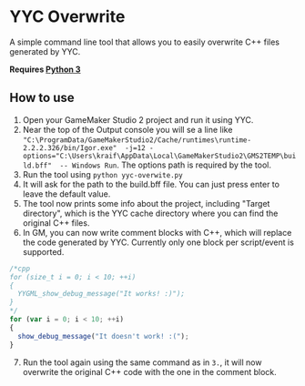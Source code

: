 # YYC Overwrite
A simple command line tool that allows you to easily overwrite C++ files generated by YYC.

**Requires [Python 3](https://www.python.org/downloads/)**

## How to use
1. Open your GameMaker Studio 2 project and run it using YYC.
2. Near the top of the Output console you will se a line like `"C:\ProgramData/GameMakerStudio2/Cache/runtimes\runtime-2.2.2.326/bin/Igor.exe"  -j=12 -options="C:\Users\kraif\AppData\Local\GameMakerStudio2\GMS2TEMP\build.bff"  -- Windows Run`. The options path is required by the tool.
3. Run the tool using `python yyc-overwite.py`
4. It will ask for the path to the build.bff file. You can just press enter to leave the default value.
5. The tool now prints some info about the project, including "Target directory", which is the YYC cache directory where you can find the original C++ files.
6. In GM, you can now write comment blocks with C++, which will replace the code generated by YYC. Currently only one block per script/event is supported.
```js
/*cpp
for (size_t i = 0; i < 10; ++i)
{
  YYGML_show_debug_message("It works! :)");
}
*/
for (var i = 0; i < 10; ++i)
{
  show_debug_message("It doesn't work! :(");
}
```
7. Run the tool again using the same command as in `3.`, it will now overwrite the original C++ code with the one in the comment block.